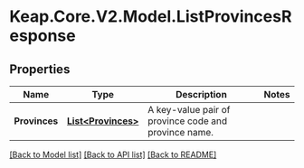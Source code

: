 # Keap.Core.V2.Model.ListProvincesResponse

## Properties

Name | Type | Description | Notes
------------ | ------------- | ------------- | -------------
**Provinces** | [**List&lt;Provinces&gt;**](Provinces.md) | A key-value pair of province code and province name. | 

[[Back to Model list]](../README.md#documentation-for-models) [[Back to API list]](../README.md#documentation-for-api-endpoints) [[Back to README]](../README.md)

